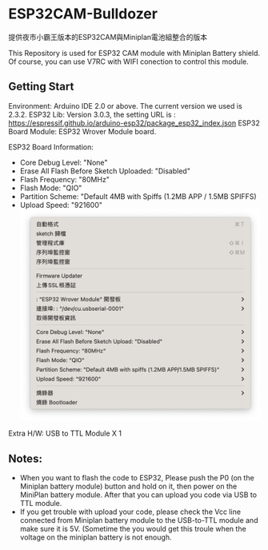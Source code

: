 # ESP32CAM-Bulldozer
提供夜市小霸王版本的ESP32CAM與Miniplan電池組整合的版本

This Repository is used for ESP32 CAM module with Miniplan Battery shield. Of course, you can use V7RC with WIFI conection to control this module.

## Getting Start

Environment: Arduino IDE 2.0 or above. The current version we used is 2.3.2.
ESP32 Lib: Version 3.0.3, the setting URL is :  https://espressif.github.io/arduino-esp32/package_esp32_index.json 
ESP32 Board Module: ESP32 Wrover Module board.

ESP32 Board Information:
- Core Debug Level: "None"
- Erase All Flash Before Sketch Uploaded: "Disabled"
- Flash Frequency: "80MHz"
- Flash Mode: "QIO"
- Partition Scheme: "Default 4MB with Spiffs (1.2MB APP / 1.5MB SPIFFS)
- Upload Speed: "921600"
![Alt text](./screen-20240802002.png)

Extra H/W: USB to TTL Module X 1

## Notes:
- When you want to flash the code to ESP32, Please push the P0 (on the Miniplan battery module) button and hold on it, then power on the MiniPlan battery module. After that you can upload you code via USB to TTL module.
- If you get trouble with upload your code, please check the Vcc line connected from Miniplan battery module to the USB-to-TTL module and make sure it is 5V. (Sometime the you would get this troule when the voltage on the miniplan battery is not enough.


